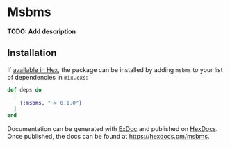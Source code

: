 # Msbms

**TODO: Add description**

## Installation

If [available in Hex](https://hex.pm/docs/publish), the package can be installed
by adding `msbms` to your list of dependencies in `mix.exs`:

```elixir
def deps do
  [
    {:msbms, "~> 0.1.0"}
  ]
end
```

Documentation can be generated with [ExDoc](https://github.com/elixir-lang/ex_doc)
and published on [HexDocs](https://hexdocs.pm). Once published, the docs can
be found at <https://hexdocs.pm/msbms>.

